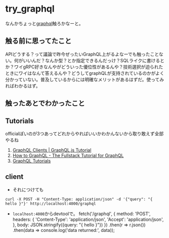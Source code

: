 # try_graphql

なんかちょっと[graphql](https://graphql.github.io)触ろかなーと。

## 触る前に思ってたこと
APIどうする？って議論で昨今ぜったいGraphQL上がるよなーでも触ったことない。何がいいんだ？なんか型？とか指定できるんだっけ？SQLライクに書けるとか？ワイgRPC好きなんやがどういった優位性があるんや？技術選択が迫られたときにワイはなんて答えるんや？どうしてgraphQLが支持されているのかがよく分かっていない。普及しているからには明確なメリットがあるはずだ。使ってみればわかるはず。

## 触ったあとでわかったこと


## Tutorials
officialぽいのが3つあってどれからやればいいかわかんないから取り敢えず全部やるね
 1. [GraphQL Clients | GraphQL.js Tutorial](https://graphql.org/graphql-js/)
 2. [How to GraphQL - The Fullstack Tutorial for GraphQL](https://www.howtographql.com)
 3. [GraphQL Tutorials](https://www.graphql.com/tutorials/)

## client
 - それにつけても
```
curl -X POST -H "Content-Type: application/json" -d '{"query": "{ hello }"}' http://localhost:4000/graphql
```

 - `localhost:4000`からdevtoolで。
fetch('/graphql', {
    method: 'POST',
      headers: {
            'Content-Type': 'application/json',
                'Accept': 'application/json',
                  },
                    body: JSON.stringify({query: "{ hello }"})
})
  .then(r => r.json())
    .then(data => console.log('data returned:', data));
